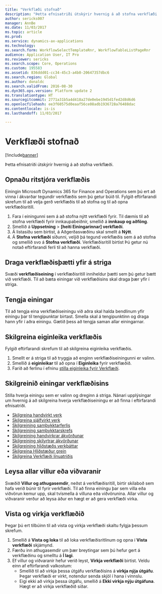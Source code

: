 ```yaml
---
title: "Verkflæði stofnað"
description: "Þetta efnisatriði útskýrir hvernig á að stofna verkflæði."
author: sericks007
manager: AnnBe
ms.date: 11/03/2017
ms.topic: article
ms.prod: 
ms.service: dynamics-ax-applications
ms.technology: 
ms.search.form: WorkflowSelectTemplateRnr, WorkflowTableListPageRnr
audience: Application User, IT Pro
ms.reviewer: sericks
ms.search.scope: Core, Operations
ms.custom: 195583
ms.assetid: 836ddd01-cc34-45c3-a4b0-20647357dbc6
ms.search.region: Global
ms.author: donaldc
ms.search.validFrom: 2016-08-30
ms.dyn365.ops.version: Platform update 2
ms.translationtype: HT
ms.sourcegitcommit: 2771a31b5a4d418a27de0ebe1945d1fed2d8d6d6
ms.openlocfilehash: ee3f60575d0eaaf56ce08adb1936728a76488dac
ms.contentlocale: is-is
ms.lasthandoff: 11/03/2017

---
```


# <a name="create-a-workflow"></a>Verkflæði stofnað

[!include[banner](../includes/banner.md)]


Þetta efnisatriði útskýrir hvernig á að stofna verkflæði.

<a name="open-the-workflow-editor"></a>Opnaðu ritstjóra verkflæðis
------------------------

Einingin Microsoft Dynamics 365 for Finance and Operations sem þú ert að vinna í ákvarðar tegundir verkflæðis sem þú getur búið til. Fylgið eftirfarandi skrefum til að velja gerð verkflæðis til að stofna og til að opna verkflæðisritill.

1.  Fara í einingunni sem á að stofna nýtt verkflæði fyrir. Til dæmis til að stofna verkflæði fyrir innkaupabeiðnir, smellið á **innkaup og aðföng**.
2.  Smellið á **Uppsetning** &gt; **\[heiti Einingarinnar\] verkflæði**.
3.  Á listasíðu sem birtist, á Aðgerðasvæðinu skal smellt á **Nýtt**.
4.  Á **Stofna verkflæði** síðunni, veljið þá tegund verkflæðis sem á að stofna og smellið svo á **Stofna verkflæði**. Verkflæðisritill birtist Þú getur nú notað eftirfarandi ferli til að hanna verkflæði.

## <a name="drag-workflow-elements-onto-the-canvas"></a>Draga verkflæðisþætti yfir á striga
Svæði **verkflæðiseining** í verkflæðisritill inniheldur þætti sem þú getur bætt við verkflæði. Til að bæta einingar við verkflæðisins skal draga þær yfir í striga.

## <a name="connect-the-elements"></a>Tengja einingar
Til að tengja eina verkflæðiseiningu við aðra skal halda bendlinum yfir einingu þar til tengipunktar birtast. Smella skal á tengipunktinn og draga hann yfir í aðra einingu. Gætið þess að tengja saman allar einingarnar.

## <a name="configure-the-properties-of-the-workflow"></a>Skilgreina eiginleika verkflæðis
Fylgið eftirfarandi skrefum til að skilgreina eiginleika verkflæðis.

1.  Smellt er á striga til að tryggja að enginn verkflæðiseiningunni er valinn.
2.  Smellið á **eiginleikar** til að opna í **Eiginleika** fyrir verkflæðið.
3.  Farið að ferlinu í efninu [stilla eiginleika fyrir Verkflæði](configure-workflow-properties.md).

## <a name="configure-the-elements-of-the-workflow"></a>Skilgreinið einingar verkflæðisins
Stilla hverja einingu sem er valinn og dreginn á striga. Nánari upplýsingar um hvernig á að skilgreina hverja verkflæðiseiningu er að finna í eftirfarandi efnisatriði.

-   [Skilgreina handvirkt verk](configure-manual-task-workflow.md)
-   [Skilgreina sjálfvirkt verk](configure-automated-task-workflow.md)
-   [Skilgreining samþykktarferlis](configure-approval-process-workflow.md)
-   [Skilgreining samþykktarskrefs](configure-approval-step-workflow.md)
-   [Skilgreining handvirkrar ákvörðunar](configure-manual-decision-workflow.md)
-   [Skilgreining skilyrtrar ákvörðunar](configure-conditional-decision-workflow.md)
-   [Skilgreining hliðstæðs verkþáttar](configure-parallel-activity-workflow.md)
-   [Skilgreina Hliðstæður grein](configure-parallel-branch-workflow.md)
-   [Skilgreina Verkflæði línuatriðis](configure-line-item-workflow.md)

## <a name="resolve-any-errors-or-warnings"></a>Leysa allar villur eða viðvaranir
Svæðið **Villur og athugasemdir**, neðst á verkflæðisritill, birtir skilaboð sem hafa verið búnir til fyrir verkflæði. Til að finna einingu þar sem villa eða viðvörun kemur upp, skal tvísmella á villuna eða viðvörunina. Allar villur og viðvaranir verður að leysa áður en hægt er að gera verkflæði virka.

## <a name="save-and-activate-the-workflow"></a>Vista og virkja verkflæðið
Þegar þú ert tilbúinn til að vista og virkja verkflæði skaltu fylgja þessum skrefum.

1.  Smellið á **Vista og loka** til að loka verkflæðisritlinum og opna í **Vista verkflæði** skjámynd.
2.  Færðu inn athugasemdir um þær breytingar sem þú hefur gert á verkflæðinu og smelltu á **Í lagi**.
3.  Ef villur og viðvaranir hefur verið leyst, **Virkja verkflæði** birtist. Veldu einn af eftirfarandi valkostum:
    -   Smellið til að virkja þessa útgáfu verkflæðisins á **virkja nýja útgáfu**. Þegar verkflæði er virkt, notendur senda skjöl í hana í vinnslu.
    -   Eigi ekki að virkja þessa útgáfu, smellið á **Ekki virkja nýju útgáfuna**. Hægt er að virkja verkflæðið síðar.






